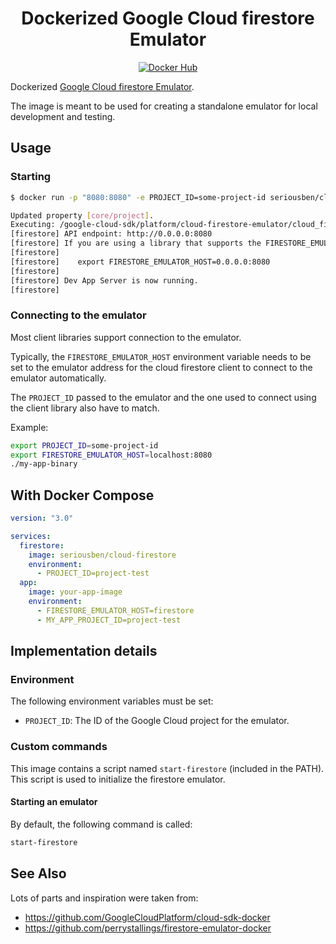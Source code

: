 <center>

# Dockerized Google Cloud firestore Emulator

[![Docker Hub](https://img.shields.io/badge/docker-seriousben/cloud-firestore)](https://hub.docker.com/repository/docker/seriousben/cloud-firestore)

</center>

Dockerized [Google Cloud firestore Emulator](https://cloud.google.com/sdk/gcloud/reference/beta/emulators/firestore/start/).

The image is meant to be used for creating a standalone emulator for local development and testing.

## Usage

### Starting

```sh
$ docker run -p "8080:8080" -e PROJECT_ID=some-project-id seriousben/cloud-firestore

Updated property [core/project].
Executing: /google-cloud-sdk/platform/cloud-firestore-emulator/cloud_firestore_emulator start --host=0.0.0.0 --port=8080
[firestore] API endpoint: http://0.0.0.0:8080
[firestore] If you are using a library that supports the FIRESTORE_EMULATOR_HOST environment variable, run:
[firestore]
[firestore]    export FIRESTORE_EMULATOR_HOST=0.0.0.0:8080
[firestore]
[firestore] Dev App Server is now running.
[firestore]
```

### Connecting to the emulator

Most client libraries support connection to the emulator.

Typically, the `FIRESTORE_EMULATOR_HOST` environment variable needs to be set to the emulator address for the cloud firestore client to connect 
to the emulator automatically.

The `PROJECT_ID` passed to the emulator and the one used to connect using the client library also have to match.

Example:

```sh
export PROJECT_ID=some-project-id
export FIRESTORE_EMULATOR_HOST=localhost:8080
./my-app-binary
```

## With Docker Compose

```yaml
version: "3.0"

services:
  firestore:
    image: seriousben/cloud-firestore
    environment:
      - PROJECT_ID=project-test
  app:
    image: your-app-image
    environment:
      - FIRESTORE_EMULATOR_HOST=firestore
      - MY_APP_PROJECT_ID=project-test
```

## Implementation details

### Environment

The following environment variables must be set:

- `PROJECT_ID`: The ID of the Google Cloud project for the emulator.

### Custom commands

This image contains a script named `start-firestore` (included in the PATH). This script is used to initialize the firestore emulator.

#### Starting an emulator

By default, the following command is called:

```sh
start-firestore
```

## See Also

Lots of parts and inspiration were taken from:
* https://github.com/GoogleCloudPlatform/cloud-sdk-docker
* https://github.com/perrystallings/firestore-emulator-docker
